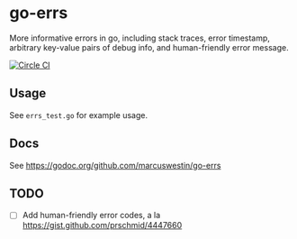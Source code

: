 go-errs
=======

More informative errors in go, including stack traces, error timestamp, arbitrary key-value pairs of debug info, and human-friendly error message.

[![Circle CI](https://circleci.com/gh/marcuswestin/go-errs.svg?style=svg)](https://circleci.com/gh/marcuswestin/go-errs)

Usage
-----

See `errs_test.go` for example usage.

Docs
----

See https://godoc.org/github.com/marcuswestin/go-errs

TODO
----

- [ ] Add human-friendly error codes, a la https://gist.github.com/prschmid/4447660